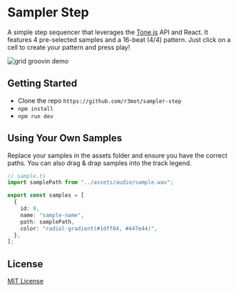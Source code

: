 # Sampler Step

A simple step sequencer that leverages the [Tone.js](https://tonejs.github.io) API and React. It features 4 pre-selected samples and a 16-beat (4/4) pattern. Just click on a cell to create your pattern and press play!

![grid groovin demo](https://user-images.githubusercontent.com/88360543/226132825-2661fe64-b8ae-43b3-af2b-a8520cd50a87.gif)

 ## Getting Started
 - Clone the repo ```https://github.com/r3mot/sampler-step```
 - ```npm install```
 - ```npm run dev```


## Using Your Own Samples
Replace your samples in the assets folder and ensure you have the correct paths.
You can also drag & drap samples into the track legend.

```typescript
// sample.ts
import samplePath from "../assets/audio/sample.wav";

export const samples = [
  {
    id: 0,
    name: "sample-name",
    path: samplePath,
    color: "radial-gradient(#1dff04, #447e44)", 
  },
];

```

## License

[MIT License](https://choosealicense.com/licenses/mit/)
